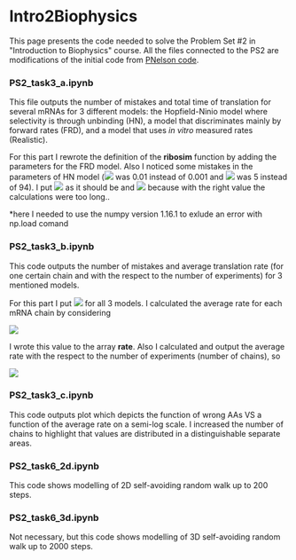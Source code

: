 # Intro2Biophysics
This page presents the code needed to solve the Problem Set \#2 in "Introduction to Biophysics" course. All the files connected to the PS2 are modifications of the initial code from [PNelson code](https://github.com/NelsonUpenn/PNelson_code).

### PS2\_task3\_a.ipynb
This file outputs the number of mistakes and total time of translation for several mRNAs for 3 different models: the Hopfield-Ninio model where selectivity is through unbinding (HN), a model that discriminates mainly by forward rates (FRD), and a model that uses *in vitro* measured rates (Realistic).

For this part I rewrote the definition of the **ribosim** function by adding the parameters for the FRD model. Also I noticed some mistakes in the parameters of HN model (<img src="https://render.githubusercontent.com/render/math?math=k_{add,c}"> was 0.01 instead of 0.001 and <img src="https://render.githubusercontent.com/render/math?math=\phi_{-1}"> was 5 instead of 94). I put <img src="https://render.githubusercontent.com/render/math?math=\phi_{-1}=94"> as it should be and <img src="https://render.githubusercontent.com/render/math?math=k_{add,c}=0.005"> because with the right value the calculations were too long..

*here I needed to use the numpy version 1.16.1 to exlude an error with np.load comand



### PS2\_task3\_b.ipynb
This code outputs the number of mistakes and average translation rate (for one certain chain and with the respect to the number of experiments) for 3 mentioned models.

For this part I put <img src="https://render.githubusercontent.com/render/math?math=k_{add,c}=10^3"> for all 3 models. I calculated the average rate for each mRNA chain by considering 

 <img src="https://render.githubusercontent.com/render/math?math=\text{rate}_i = \dfrac{\text{length of the chain}_i}{\text{total translation time for the chain}_i}">

I wrote this value to the array **rate**. Also I calculated and output the average rate with the respect to the number of experiments (number of chains), so 

<img src="https://render.githubusercontent.com/render/math?math=\text{ave\_rate} = \frac{\sum_i\text{rate}_i}{\text{number of chains}}">



### PS2\_task3\_c.ipynb
This code outputs plot which depicts the function of wrong AAs VS a function of the average rate on a semi-log scale. I increased the number of chains to highlight that values are distributed in a distinguishable separate areas. 



### PS2\_task6\_2d.ipynb
This code shows modelling of 2D self-avoiding random walk up to 200 steps. 



### PS2\_task6\_3d.ipynb
Not necessary, but this code shows modelling of 3D self-avoiding random walk up to 2000 steps. 
